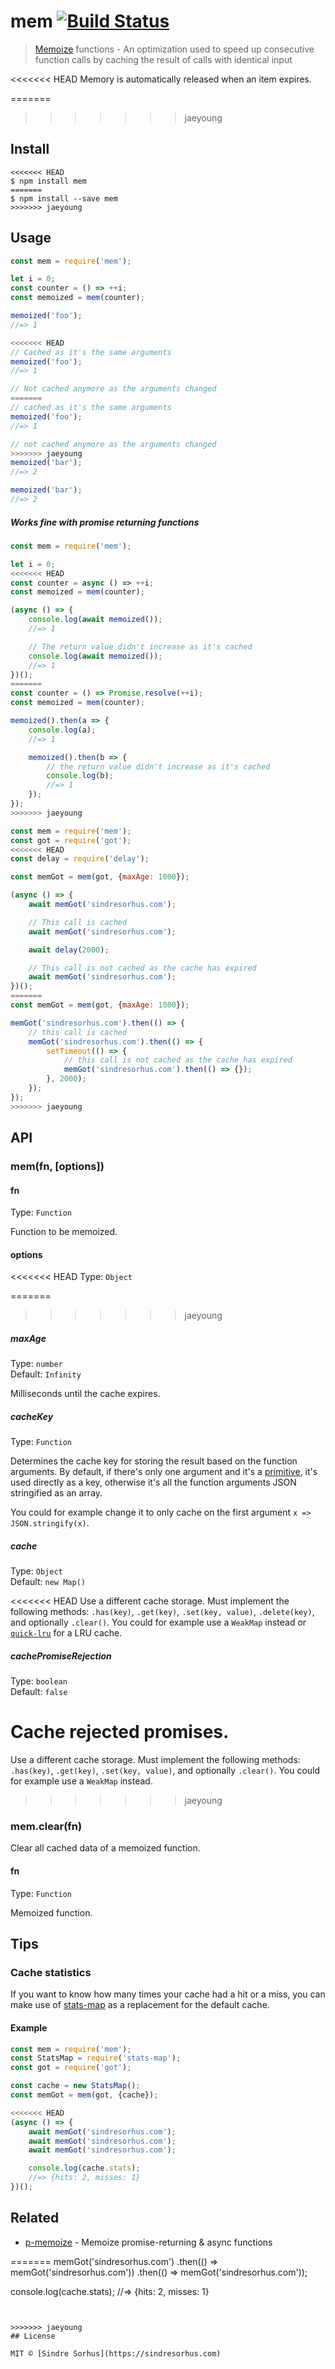 # mem [![Build Status](https://travis-ci.org/sindresorhus/mem.svg?branch=master)](https://travis-ci.org/sindresorhus/mem)

> [Memoize](https://en.wikipedia.org/wiki/Memoization) functions - An optimization used to speed up consecutive function calls by caching the result of calls with identical input

<<<<<<< HEAD
Memory is automatically released when an item expires.

=======
>>>>>>> jaeyoung

## Install

```
<<<<<<< HEAD
$ npm install mem
=======
$ npm install --save mem
>>>>>>> jaeyoung
```


## Usage

```js
const mem = require('mem');

let i = 0;
const counter = () => ++i;
const memoized = mem(counter);

memoized('foo');
//=> 1

<<<<<<< HEAD
// Cached as it's the same arguments
memoized('foo');
//=> 1

// Not cached anymore as the arguments changed
=======
// cached as it's the same arguments
memoized('foo');
//=> 1

// not cached anymore as the arguments changed
>>>>>>> jaeyoung
memoized('bar');
//=> 2

memoized('bar');
//=> 2
```

##### Works fine with promise returning functions

```js
const mem = require('mem');

let i = 0;
<<<<<<< HEAD
const counter = async () => ++i;
const memoized = mem(counter);

(async () => {
	console.log(await memoized());
	//=> 1

	// The return value didn't increase as it's cached
	console.log(await memoized());
	//=> 1
})();
=======
const counter = () => Promise.resolve(++i);
const memoized = mem(counter);

memoized().then(a => {
	console.log(a);
	//=> 1

	memoized().then(b => {
		// the return value didn't increase as it's cached
		console.log(b);
		//=> 1
	});
});
>>>>>>> jaeyoung
```

```js
const mem = require('mem');
const got = require('got');
<<<<<<< HEAD
const delay = require('delay');

const memGot = mem(got, {maxAge: 1000});

(async () => {
	await memGot('sindresorhus.com');

	// This call is cached
	await memGot('sindresorhus.com');

	await delay(2000);

	// This call is not cached as the cache has expired
	await memGot('sindresorhus.com');
})();
=======
const memGot = mem(got, {maxAge: 1000});

memGot('sindresorhus.com').then(() => {
	// this call is cached
	memGot('sindresorhus.com').then(() => {
		setTimeout(() => {
			// this call is not cached as the cache has expired
			memGot('sindresorhus.com').then(() => {});
		}, 2000);
	});
});
>>>>>>> jaeyoung
```


## API

### mem(fn, [options])

#### fn

Type: `Function`

Function to be memoized.

#### options

<<<<<<< HEAD
Type: `Object`

=======
>>>>>>> jaeyoung
##### maxAge

Type: `number`<br>
Default: `Infinity`

Milliseconds until the cache expires.

##### cacheKey

Type: `Function`

Determines the cache key for storing the result based on the function arguments. By default, if there's only one argument and it's a [primitive](https://developer.mozilla.org/en-US/docs/Glossary/Primitive), it's used directly as a key, otherwise it's all the function arguments JSON stringified as an array.

You could for example change it to only cache on the first argument `x => JSON.stringify(x)`.

##### cache

Type: `Object`<br>
Default: `new Map()`

<<<<<<< HEAD
Use a different cache storage. Must implement the following methods: `.has(key)`, `.get(key)`, `.set(key, value)`, `.delete(key)`, and optionally `.clear()`. You could for example use a `WeakMap` instead or [`quick-lru`](https://github.com/sindresorhus/quick-lru) for a LRU cache.

##### cachePromiseRejection

Type: `boolean`<br>
Default: `false`

Cache rejected promises.
=======
Use a different cache storage. Must implement the following methods: `.has(key)`, `.get(key)`, `.set(key, value)`, and optionally `.clear()`. You could for example use a `WeakMap` instead.
>>>>>>> jaeyoung

### mem.clear(fn)

Clear all cached data of a memoized function.

#### fn

Type: `Function`

Memoized function.


## Tips

### Cache statistics

If you want to know how many times your cache had a hit or a miss, you can make use of [stats-map](https://github.com/SamVerschueren/stats-map) as a replacement for the default cache.

#### Example

```js
const mem = require('mem');
const StatsMap = require('stats-map');
const got = require('got');

const cache = new StatsMap();
const memGot = mem(got, {cache});

<<<<<<< HEAD
(async () => {
	await memGot('sindresorhus.com');
	await memGot('sindresorhus.com');
	await memGot('sindresorhus.com');

	console.log(cache.stats);
	//=> {hits: 2, misses: 1}
})();
```


## Related

- [p-memoize](https://github.com/sindresorhus/p-memoize) - Memoize promise-returning & async functions


=======
memGot('sindresorhus.com')
	.then(() => memGot('sindresorhus.com'))
	.then(() => memGot('sindresorhus.com'));

console.log(cache.stats);
//=> {hits: 2, misses: 1}
```


>>>>>>> jaeyoung
## License

MIT © [Sindre Sorhus](https://sindresorhus.com)
